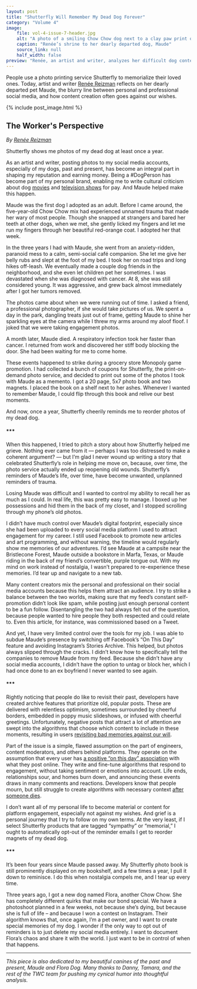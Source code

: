 ```yaml
---
layout: post
title: "Shutterfly Will Remember My Dead Dog Forever"
category: "Volume 4"
image:
    file: vol-4-issue-7-header.jpg
    alt: "A photo of a smiling Chow Chow dog next to a clay paw print on a mantle"
    caption: "Renée’s shrine to her dearly departed dog, Maude"
    source_link: null
    half_width: false
preview: "Renée, an artist and writer, analyzes her difficult dog content"
---
```


People use a photo printing service Shutterfly to memorialize their loved ones. Today, artist and writer [Renée Reizman](https://twitter.com/reneereizman) reflects on her dearly departed pet Maude, the blurry line between personal and professional social media, and how content creation often goes against our wishes.

<!-- DO NOT remove the excerpt tag -->
<!--excerpt-->
<!-- remaining content goes below here -->

<!-- DO NOT remove the header image -->
{% include post_image.html %}

## The Worker's Perspective

_By [Renée Reizman](https://twitter.com/reneereizman)_

Shutterfly shows me photos of my dead dog at least once a year.

As an artist and writer, posting photos to my social media accounts, especially of my dogs, past and present, has become an integral part in shaping my reputation and earning money. Being a #DogPerson has become part of my personal brand, enabling me to write cultural criticism about dog [movies](https://theface.com/culture/what-dogs-dying-in-movies-tell-us-about-our-own-mortality/) and [television shows](https://www.instyle.com/reviews-coverage/why-are-these-dogs-hotter-than-me) for pay. And Maude helped make this happen.

Maude was the first dog I adopted as an adult. Before I came around, the five-year-old Chow Chow mix had experienced unnamed trauma that made her wary of most people. Though she snapped at strangers and bared her teeth at other dogs, when we met, she gently licked my fingers and let me run my fingers through her beautiful red-orange coat. I adopted her that week.

In the three years I had with Maude, she went from an anxiety-ridden, paranoid mess to a calm, semi-social café companion. She let me give her belly rubs and slept at the foot of my bed. I took her on road trips and long hikes off-leash. We eventually made a couple dog friends in the neighborhood, and she even let children pet her sometimes. I was devastated when she was diagnosed with cancer. At 8, she was still considered young. It was aggressive, and grew back almost immediately after I got her tumors removed. 

The photos came about when we were running out of time. I asked a friend, a professional photographer, if she would take pictures of us. We spent a day in the park, dangling treats just out of frame, getting Maude to shine her sparkling eyes at the camera while I threw my arms around my aloof floof. I joked that we were taking engagement photos.

A month later, Maude died. A respiratory infection took her faster than cancer. I returned from work and discovered her stiff body blocking the door. She had been waiting for me to come home.

These events happened to strike during a grocery store Monopoly game promotion. I had collected a bunch of coupons for Shutterfly, the print-on-demand photo service, and decided to print out some of the photos I took with Maude as a memento. I got a 20 page, 5x7 photo book and two magnets. I placed the book on a shelf next to her ashes. Whenever I wanted to remember Maude, I could flip through this book and relive our best moments.

And now, once a year, Shutterfly cheerily reminds me to reorder photos of my dead dog.

#### ***

When this happened, I tried to pitch a story about how Shutterfly helped me grieve. Nothing ever came from it — perhaps I was too distressed to make a coherent argument? — but I’m glad I never wound up writing a story that celebrated Shutterfly’s role in helping me move on, because, over time, the photo service actually ended up reopening old wounds. Shutterfly’s reminders of Maude’s life, over time, have become unwanted, unplanned reminders of trauma.
 
Losing Maude was difficult and I wanted to control my ability to recall her as much as I could. In real life, this was pretty easy to manage. I boxed up her possessions and hid them in the back of my closet, and I stopped scrolling through my phone’s old photos.

I didn’t have much control over Maude’s digital footprint, especially since she had been uploaded to every social media platform I used to attract engagement for my career. I still used Facebook to promote new articles and art programming, and without warning, the timeline would regularly show me memories of our adventures. I’d see Maude at a campsite near the Bristlecone Forest, Maude outside a bookstore in Marfa, Texas, or Maude riding in the back of my friend’s convertible, purple tongue out. With my mind on work instead of nostalgia, I wasn’t prepared to re-experience these memories. I’d tear up and navigate to a new tab.

Many content creators mix the personal and professional on their social media accounts because this helps them attract an audience. I try to strike a balance between the two worlds, making sure that my feed’s constant self-promotion didn’t look like spam, while posting just enough personal content to be a fun follow. Disentangling the two had always felt out of the question, because people wanted to hire people they both respected and could relate to. Even this article, for instance, was commissioned based on a Tweet.

And yet, I have very limited control over the tools for my job. I was able to subdue Maude’s presence by switching off Facebook’s “On This Day” feature and avoiding Instagram’s Stories Archive. This helped, but photos always slipped through the cracks. I didn’t know how to specifically tell the companies to remove Maude from my feed. Because she didn’t have any social media accounts, I didn’t have the option to untag or block her, which I had once done to an ex boyfriend I never wanted to see again.

#### ***

Rightly noticing that people do like to revisit their past, developers have created archive features that prioritize old, popular posts. These are delivered with relentless optimism, sometimes surrounded by cheerful borders, embedded in poppy music slideshows, or infused with cheerful greetings. Unfortunately, negative posts that attract a lot of attention are swept into the algorithms that choose which content to include in these moments, resulting in users [revisiting bad memories against our will](http://meyerweb.com/eric/thoughts/2014/12/24/inadvertent-algorithmic-cruelty/).  

Part of the issue is a simple, flawed assumption on the part of engineers, content moderators, and others behind platforms. They operate on the assumption that every user has [a positive “on this day” association](https://www.vice.com/en/article/zmvzj9/facebooks-on-this-day-brings-bad-memories-back-to-life) with what they post online. They write and fine-tune algorithms that respond to engagement, without taking sentiment or emotions into account. Life ends, relationships sour, and homes burn down, and announcing these events draws in many comments and reactions. Developers know that people mourn, but still struggle to create algorithms with necessary context [after someone dies](https://mashable.com/article/facebook-memorials-can-be-improved).

I don’t want all of my personal life to become material or content for platform engagement, especially not against my wishes. And grief is a personal journey that I try to follow on my own terms. At the very least, if I select Shutterfly products that are tagged “sympathy” or “memorial,” I ought to automatically opt-out of the reminder emails I get to reorder magnets of my dead dog.

#### ***

It’s been four years since Maude passed away. My Shutterfly photo book is still prominently displayed on my bookshelf, and a few times a year, I pull it down to reminisce. I do this when nostalgia compels me, and I tear up every time. 

Three years ago, I got a new dog named Flora, another Chow Chow. She has completely different quirks that make our bond special. We have a photoshoot planned in a few weeks, not because she’s dying, but because she is full of life – and because I won a contest on Instagram. Their algorithm knows that, once again, I’m a pet owner, and I want to create special memories of my dog. I wonder if the only way to opt out of reminders is to just delete my social media entirely. I want to document Flora’s chaos and share it with the world. I just want to be in control of when that happens. 

<hr>

_This piece is also dedicated to my beautiful canines of the past and present, Maude and Flora Dog. Many thanks to Danny, Tamara, and the rest of the TWC team for pushing my cynical humor into thoughtful analysis._

